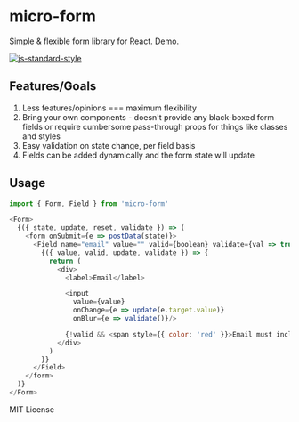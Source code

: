 # micro-form
Simple & flexible form library for React. [Demo](http://estrattonbailey.github.io/micro-form/).

[![js-standard-style](https://cdn.rawgit.com/feross/standard/master/badge.svg)](http://standardjs.com)

## Features/Goals
1. Less features/opinions === maximum flexibility
2. Bring your own components - doesn't provide any black-boxed form fields or require cumbersome pass-through props for things like classes and styles
3. Easy validation on state change, per field basis
4. Fields can be added dynamically and the form state will update

## Usage
```javascript
import { Form, Field } from 'micro-form'

<Form>
  {({ state, update, reset, validate }) => (
    <form onSubmit={e => postData(state)}>
      <Field name="email" value="" valid={boolean} validate={val => true}>
        {({ value, valid, update, validate }) => {
          return (
            <div>
              <label>Email</label>

              <input
                value={value}
                onChange={e => update(e.target.value)}
                onBlur={e => validate()}/>

              {!valid && <span style={{ color: 'red' }}>Email must include an @ sign</span>}
            </div>
          )
        }}
      </Field>
    </form>
  )}
</Form>
```

MIT License
